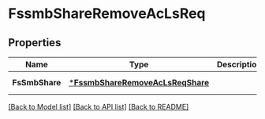 # FssmbShareRemoveAcLsReq

## Properties
Name | Type | Description | Notes
------------ | ------------- | ------------- | -------------
**FsSmbShare** | [***FssmbShareRemoveAcLsReqShare**](FSSMBShareRemoveACLsReq_Share.md) |  | [default to null]

[[Back to Model list]](../README.md#documentation-for-models) [[Back to API list]](../README.md#documentation-for-api-endpoints) [[Back to README]](../README.md)


